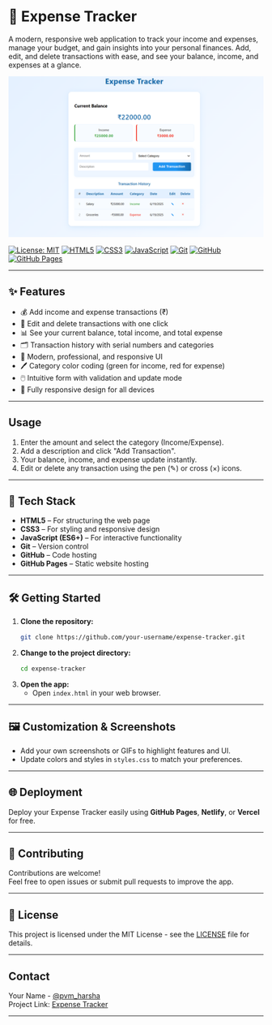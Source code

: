# 💸 Expense Tracker

A modern, responsive web application to track your income and expenses, manage your budget, and gain insights into your personal finances. Add, edit, and delete transactions with ease, and see your balance, income, and expenses at a glance.

![App Screenshot](project_screenshot.png)

[![License: MIT](https://img.shields.io/badge/License-MIT-yellow.svg)](LICENSE)
[![HTML5](https://img.shields.io/badge/HTML5-E34F26?logo=html5&logoColor=white)](https://developer.mozilla.org/en-US/docs/Web/HTML)
[![CSS3](https://img.shields.io/badge/CSS3-1572B6?logo=css&logoColor=white)](https://developer.mozilla.org/en-US/docs/Web/CSS)
[![JavaScript](https://img.shields.io/badge/JavaScript-F7DF1E?logo=javascript&logoColor=black)](https://developer.mozilla.org/en-US/docs/Web/JavaScript)
[![Git](https://img.shields.io/badge/Git-F05032?logo=git&logoColor=white)](https://git-scm.com/)
[![GitHub](https://img.shields.io/badge/GitHub-181717?logo=github&logoColor=white)](https://github.com/)
[![GitHub Pages](https://img.shields.io/badge/GitHub_Pages-121013?logo=github&logoColor=white)](https://pages.github.com/)

---

## ✨ Features

- 💰 Add income and expense transactions (₹)
- 📝 Edit and delete transactions with one click
- 📊 See your current balance, total income, and total expense
- 🗂️ Transaction history with serial numbers and categories
- 🎨 Modern, professional, and responsive UI
- 🖊️ Category color coding (green for income, red for expense)
- 🖱️ Intuitive form with validation and update mode
- 📱 Fully responsive design for all devices

---

## Usage

1. Enter the amount and select the category (Income/Expense).
2. Add a description and click "Add Transaction".
3. Your balance, income, and expense update instantly.
4. Edit or delete any transaction using the pen (✎) or cross (×) icons.

---

## 🚀 Tech Stack

- **HTML5** – For structuring the web page
- **CSS3** – For styling and responsive design
- **JavaScript (ES6+)** – For interactive functionality
- **Git** – Version control
- **GitHub** – Code hosting
- **GitHub Pages** – Static website hosting

---

## 🛠️ Getting Started

1. **Clone the repository:**
   ```bash
   git clone https://github.com/your-username/expense-tracker.git
   ```
2. **Change to the project directory:**
   ```bash
   cd expense-tracker
   ```
3. **Open the app:**
   - Open `index.html` in your web browser.

---

## 🖼️ Customization & Screenshots

- Add your own screenshots or GIFs to highlight features and UI.
- Update colors and styles in `styles.css` to match your preferences.

---

## 🌐 Deployment

Deploy your Expense Tracker easily using **GitHub Pages**, **Netlify**, or **Vercel** for free.

---

## 🤝 Contributing

Contributions are welcome!  
Feel free to open issues or submit pull requests to improve the app.

---

## 📄 License

This project is licensed under the MIT License - see the [LICENSE](LICENSE) file for details.

---

## Contact

Your Name - [@pvm_harsha](https://x.com/pvm_harsha)  
Project Link: [Expense Tracker](https://github.com/pvm-harshavardhan/expense-tracker)

--- 